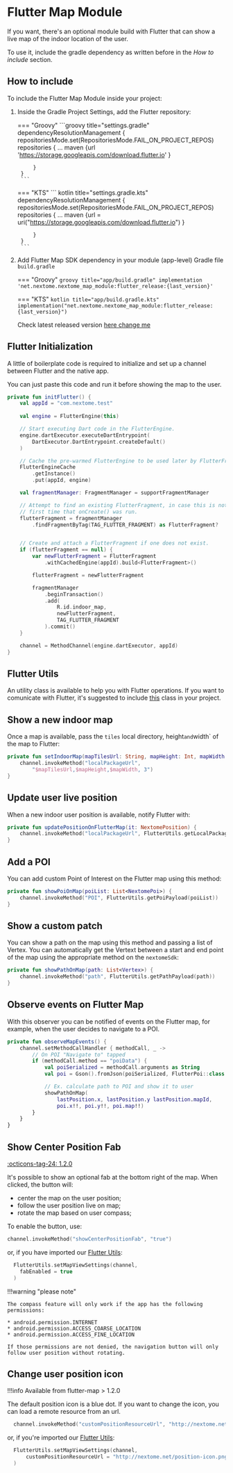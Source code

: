 # Flutter Map Module
If you want, there's an optional module build with Flutter that can show a live map of the indoor location of the user.

To use it, include the gradle dependency as written before in the *How to include* section.

## How to include
To include the Flutter Map Module inside your project: 

1. Inside the Gradle Project Settings, add the Flutter repository:

    === "Groovy"
        ```groovy title="settings.gradle"
            dependencyResolutionManagement {
            repositoriesMode.set(RepositoriesMode.FAIL_ON_PROJECT_REPOS)
            repositories {
                ...
                maven {url 'https://storage.googleapis.com/download.flutter.io' }

            }
        }
        ```
    === "KTS"
        ``` kotlin title="settings.gradle.kts"
            dependencyResolutionManagement {
            repositoriesMode.set(RepositoriesMode.FAIL_ON_PROJECT_REPOS)
            repositories {
                ...
                maven {url = uri("https://storage.googleapis.com/download.flutter.io") }

            }
        }
        ```

2. Add Flutter Map SDK dependency in your module (app-level) Gradle file `build.gradle`

    === "Groovy"
        ```groovy title="app/build.gradle"
        implementation 'net.nextome.nextome_map_module:flutter_release:{last_version}'
        ```

    === "KTS"
        ```kotlin title="app/build.gradle.kts"
        implementation("net.nextome.nextome_map_module:flutter_release:{last_version}")
        ```
    
    Check latest released version [here change me](/docs/Flutter%20Map/index.md)

## Flutter Initialization

A little of boilerplate code is required to initialize and set up a channel between Flutter and the native app.

You can just paste this code and run it before showing the map to the user.

```kotlin
private fun initFlutter() {
    val appId = "com.nextome.test"
    
    val engine = FlutterEngine(this)

    // Start executing Dart code in the FlutterEngine.
    engine.dartExecutor.executeDartEntrypoint(
        DartExecutor.DartEntrypoint.createDefault()
    )

    // Cache the pre-warmed FlutterEngine to be used later by FlutterFragment.
    FlutterEngineCache
        .getInstance()
        .put(appId, engine)

    val fragmentManager: FragmentManager = supportFragmentManager

    // Attempt to find an existing FlutterFragment, in case this is not the
    // first time that onCreate() was run.
    flutterFragment = fragmentManager
        .findFragmentByTag(TAG_FLUTTER_FRAGMENT) as FlutterFragment?


    // Create and attach a FlutterFragment if one does not exist.
    if (flutterFragment == null) {
        var newFlutterFragment = FlutterFragment
            .withCachedEngine(appId).build<FlutterFragment>()

        flutterFragment = newFlutterFragment

        fragmentManager
            .beginTransaction()
            .add(
                R.id.indoor_map,
                newFlutterFragment,
                TAG_FLUTTER_FRAGMENT
            ).commit()
    }

    channel = MethodChannel(engine.dartExecutor, appId)
}
```

## Flutter Utils
An utility class is available to help you with Flutter operations. If you want to comunicate with Flutter, it's suggested to include [this](https://github.com/Nextome/nextome-phoenix-android-whitelabel/blob/main/app/src/main/java/com/nextome/test/helper/flutter/FlutterUtils.kt) class in your project.

## Show a new indoor map
Once a map is available, pass the `tiles` local directory, height` and `width` of the map to Flutter:

```kotlin
private fun setIndoorMap(mapTilesUrl: String, mapHeight: Int, mapWidth: Int) {
    channel.invokeMethod("localPackageUrl",
        "$mapTilesUrl,$mapHeight,$mapWidth, 3")
}
```
## Update user live position
When a new indoor user position is available, notify Flutter with:
```kotlin
private fun updatePositionOnFlutterMap(it: NextomePosition) {
    channel.invokeMethod("localPackageUrl", FlutterUtils.getLocalPackagePayload(mapTilesUrl, mapHeight, mapWidth))
}
``` 

## Add a POI
You can add custom Point of Interest on the Flutter map using this method:
```kotlin
private fun showPoiOnMap(poiList: List<NextomePoi>) {
    channel.invokeMethod("POI", FlutterUtils.getPoiPayload(poiList))
}
```

## Show a custom patch
You can show a path on the map using this method and passing a list of Vertex. You can automatically get the Vertext between a start and end point of the map using the appropriate method on the `nextomeSdk`:
```kotlin
private fun showPathOnMap(path: List<Vertex>) { 
    channel.invokeMethod("path", FlutterUtils.getPathPayload(path))
}
```

## Observe events on Flutter Map
With this observer you can be notified of events on the Flutter map, for example, when the user decides to navigate to a POI.
```kotlin
private fun observeMapEvents() {
    channel.setMethodCallHandler { methodCall, _ ->
        // On POI "Navigate to" tapped
        if (methodCall.method == "poiData") {
            val poiSerialized = methodCall.arguments as String
            val poi = Gson().fromJson(poiSerialized, FlutterPoi::class.java)

            // Ex. calculate path to POI and show it to user
            showPathOnMap(
                lastPosition.x, lastPosition.y lastPosition.mapId,
                poi.x!!, poi.y!!, poi.map!!)
        }
    }
}
```

## Show Center Position Fab
[:octicons-tag-24: 1.2.0]()

It's possible to show an optional fab at the bottom right of the map. When clicked, the button will:

 * center the map on the user position;
 * follow the user position live on map;
 * rotate the map based on user compass;

To enable the button, use:
```kotlin
channel.invokeMethod("showCenterPositionFab", "true")
```

or, if you have imported our [Flutter Utils](https://github.com/Nextome/nextome-phoenix-android-whitelabel/blob/main/app/src/main/java/com/nextome/test/helper/flutter/FlutterUtils.kt):

```kotlin
  FlutterUtils.setMapViewSettings(channel, 
    fabEnabled = true
  )
```

!!!warning "please note"

    The compass feature will only work if the app has the following permissions:

    * android.permission.INTERNET
    * android.permission.ACCESS_COARSE_LOCATION
    * android.permission.ACCESS_FINE_LOCATION

    If those permissions are not denied, the navigation button will only follow user position without rotating.

## Change user position icon
!!!info
    Available from flutter-map > 1.2.0

The default position icon is a blue dot. If you want to change the icon, you can load a remote resource from an url.

```kotlin
  channel.invokeMethod("customPositionResourceUrl", "http://nextome.net/position-icon.png")
```

or, if you're imported our [Flutter Utils](https://github.com/Nextome/nextome-phoenix-android-whitelabel/blob/main/app/src/main/java/com/nextome/test/helper/flutter/FlutterUtils.kt):

```kotlin
  FlutterUtils.setMapViewSettings(channel,
      customPositionResourceUrl = "http://nextome.net/position-icon.png"
  )
```
